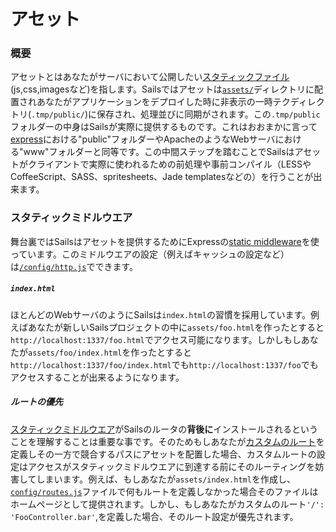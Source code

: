 # アセット

### 概要

アセットとはあなたがサーバにおいて公開したい[スタティックファイル](http://en.wikipedia.org/wiki/Static_web_page)(js,css,imagesなど)を指します。Sailsではアセットは[`assets/`](http://sailsjs.org/documentation/anatomy/myApp/assets)ディレクトリに配置されあなたがアプリケーションをデプロイした時に非表示の一時テクディレクトリ(`.tmp/public/`)に保存され、処理並びに同期がされます。この`.tmp/public`フォルダーの中身はSailsが実際に提供するものです。これはおおまかに言って[express](https://github.com/expressjs)における"public"フォルダーやApacheのようなWebサーバにおける"www"フォルダーと同等です。この中間ステップを踏むことでSailsはアセットがクライアントで実際に使われるための前処理や事前コンパイル（LESSやCoffeeScript、SASS、spritesheets、Jade templatesなどの）を行うことが出来ます。

### スタティックミドルウエア

舞台裏ではSailsはアセットを提供するためにExpressの[static middleware](http://www.senchalabs.org/connect/static.html)を使っています。このミドルウエアの設定（例えばキャッシュの設定など）は[`/config/http.js`](http://sailsjs.org/documentation/reference/sails.config/sails.config.http.html)でできます。

##### `index.html`
ほとんどのWebサーバのようにSailsは`index.html`の習慣を採用しています。例えばあなたが新しいSailsプロジェクトの中に`assets/foo.html`を作ったとすると`http://localhost:1337/foo.html`でアクセス可能になります。しかしもしあなたが`assets/foo/index.html`を作ったとすると`http://localhost:1337/foo/index.html`でも`http://localhost:1337/foo`でもアクセスすることが出来るようになります。

##### ルートの優先
[スタティックミドルウエア](http://stephensugden.com/middleware_guide/)がSailsのルータの**背後に**インストールされるということを理解することは重要な事です。そのためもしあなたが[カスタムのルート](http://sailsjs.org/documentation/concepts/Routes?q=custom-routes)を定義しその一方で競合するパスにアセットを配置した場合、カスタムルートの設定はアクセスがスタティックミドルウエアに到達する前にそのルーティングを妨害してしまいます。例えば、もしあなたが`assets/index.html`を作成し、[`config/routes.js`](/#/documentation/reference/sails.config/sails.config.routes.html)ファイルで何もルートを定義しなかった場合そのファイルはホームページとして提供されます。しかし、もしあなたがカスタムのルート`'/': 'FooController.bar'`,を定義した場合、そのルート設定が優先されます。


<docmeta name="uniqueID" value="Assets220313">
<docmeta name="displayName" value="Assets">
